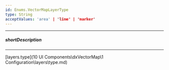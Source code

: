 ```yaml
---
id: Enums.VectorMapLayerType
type: String
acceptValues: 'area' | 'line' | 'marker'
---
```

---
##### shortDescription
<!-- Description goes here -->

---
<!-- Description goes here -->
[layers.type](10 UI Components\dxVectorMap\1 Configuration\layers\type.md)